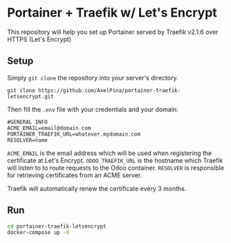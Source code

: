 # Portainer + Traefik w/ Let's Encrypt

This repository will help you set up Portainer served by Traefik v2.1.6 over HTTPS (Let's Encrypt)

## Setup

Simply `git clone` the repository into your server's directory.

`git clone https://github.com/AxelPina/portainer-traefik-letsencrypt.git`

Then fill the `.env` file with your credentials and your domain:

```
#GENERAL INFO
ACME_EMAIL=email@domain.com
PORTAINER_TRAEFIK_URL=whatever.mydomain.com
RESOLVER=name
```

`ACME_EMAIL` is the email address which will be used when registering the certificate at Let's Encrypt.
`ODOO_TRAEFIK_URL` is the hostname which Traefik will listen to to route requests to the Odoo container.
`RESOLVER` is responsible for retrieving certificates from an ACME server.

Traefik will automatically renew the certificate every 3 months.

## Run

```bash
cd portainer-traefik-letsencrypt
docker-compose up -d
```